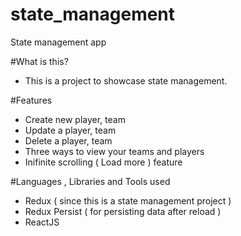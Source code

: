 # state_management
State management app

#What is this?
- This is a project to showcase state management.

#Features 
- Create new player, team
- Update a player, team
- Delete a player, team
- Three ways to view your teams and players
- Inifinite scrolling ( Load more ) feature

  
#Languages , Libraries and Tools used
- Redux ( since this is a state management project )
- Redux Persist ( for persisting data after reload )
- ReactJS
